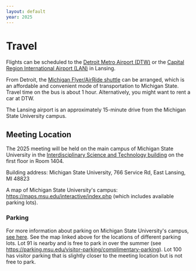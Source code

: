 ```yaml
---
layout: default
year: 2025
---
```


# Travel

Flights can be scheduled to the [Detroit Metro Airport (DTW)](https://www.metroairport.com/) or the [Capital Region International Airport (LAN)](https://www.flylansing.com/) in Lansing.

From Detroit, the [Michigan Flyer/AirRide shuttle](https://www.michiganflyer.com/) can be arranged, which is an affordable and convenient mode of transportation to Michigan State. Travel time on the bus is about 1 hour. Alternatively, you might want to rent a car at DTW.

The Lansing airport is an approximately 15-minute drive from the Michigan State University campus.

## Meeting Location

The 2025 meeting will be held on the main campus of Michigan State University in the [Interdisciplinary Science and Technology building](https://maps.app.goo.gl/gCQAdK981z6yGJwa6) on the first floor in Room 1404.

Building address: Michigan State University, 766 Service Rd, East Lansing, MI 48823

A map of Michigan State University's campus: <https://maps.msu.edu/interactive/index.php> (which includes available parking lots).

### Parking

For more information about parking on Michigan State University's campus, [see here](https://parking.msu.edu/visitor-parking/).
See the map linked above for the locations of different parking lots.
Lot 91 is nearby and is free to park in over the summer (see <https://parking.msu.edu/visitor-parking/complimentary-parking>).
Lot 100 has visitor parking that is slightly closer to the meeting location but is not free to park.